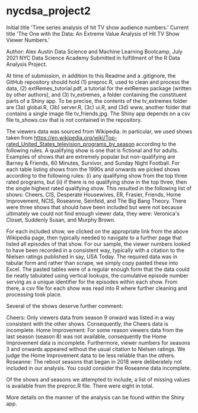 # nycdsa_project2
Initial title 'Time series analysis of hit TV show audience numbers.'
Current title 'The One with the Data: An Extreme Value Analysis of Hit TV Show
Viewer Numbers.'

Author: Alex Austin
Data Science and Machine Learning Bootcamp, July 2021
NYC Data Science Academy
Submitted in fulfillment of the R Data Analysis Project.

At time of submission, in addition to this Readme and a .gitignore, the GitHub
repository should hold
(1) preproc.R, used to clean and process the data,
(2) extRemes_tutorial.pdf, a tutorial for the extRemes package (written by other
authors), and
(3) tv_extremes, a folder containing the constituent parts of a Shiny app.
To be precise, the contents of the tv_extremes folder are
(3a) global.R,
(3b) server.R,
(3c) ui.R, and
(3d) www, another folder that contains a single image file tv_friends.jpg.
The Shiny app depends on a csv file ts_shows.csv that is not contained in the
repository.

The viewers data was sourced from Wikipedia. In particular, we used shows taken
from https://en.wikipedia.org/wiki/Top-rated_United_States_television_programs_by_season
according to the following rules. A qualifying show is one that is fictional and
for adults. Examples of shows that are extremely popular but non-qualifying are
Barney & Friends, 60 Minutes, Survivor, and Sunday Night Football. For each table
listing shows from the 1990s and onwards we picked shows according to the
following rules:
(i) any qualifying show from the top three rated programs, but
(ii) if there is no qualifying show in the top three, then the single highest
rated qualifying show.
This resulted in the following list of shows: Cheers, CIS, Desperate Housewives,
ER, Frasier, Friends, Home Improvement, NCIS, Roseanne, Seinfeld, and The Big Bang
Theory. There were three shows that should have been included but were not because
ultimately we could not find enough viewer data, they were: Veronica's Closet,
Suddenly Susan, and Murphy Brown.

For each included show, we clicked on the appropriate link from the above Wikipedia
page, then typically needed to navigate to a further page that listed all episodes
of that show. For our sample, the viewer numbers looked to have been recorded in a
consistent way, typically with a citation to the Nielsen ratings published in say,
USA Today. The required data was in tabular form and rather than scrape, we simply
copy pasted these into Excel. The pasted tables were of a regular enough form that the
data could be neatly tabulated using vertical lookups, the cumulative episode number
serving as a unique identifier for the episodes within each show. From there, a csv
file for each show was read into R where further cleaning and processing took place.

Several of the shows deserve further comment:

Cheers: Only viewers data from season 9 onward was listed in a way consistent with the
other shows. Consequently, the Cheers data is incomplete.
Home Improvement: For some reason viewers data from the last season (season 8) was not
available, consequently the Home Improvement data is incomplete. Furthermore, viewer
numbers for seasons 3 and onwards appeared without the usual citation to Nielsen ratings.
We judge the Home Improvement data to be less reliable than the others.
Roseanne: The reboot seasons that began in 2018 were deliberately not included in our
analysis. You could consider the Roseanne data incomplete.

Of the shows and seasons we attempted to include, a list of missing values is available
from the preproc.R file. There were eight in total.

More details on the manner of the analysis can be found within the Shiny app.
